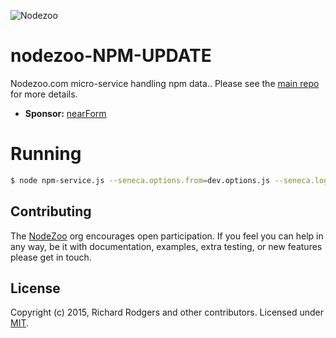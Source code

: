 ![Nodezoo](https://raw.githubusercontent.com/rjrodger/nodezoo-web/to-redux/client/assets/img/logo-nodezoo.png)

# nodezoo-NPM-UPDATE
Nodezoo.com micro-service handling npm data.. Please see the [main repo][] for more details.

- __Sponsor:__ [nearForm][]




# Running

```sh
$ node npm-service.js --seneca.options.from=dev.options.js --seneca.log.all
```

## Contributing
The [NodeZoo][] org encourages open participation. If you feel you can help in any way, be it with documentation, examples, extra testing, or new features please get in touch.

## License
Copyright (c) 2015, Richard Rodgers and other contributors.
Licensed under [MIT][].

[main repo]: https://github.com/rjrodger/nodezoo
[MIT]: ./LICENSE
[Code of Conduct]: https://github.com/nearform/vidi-contrib/docs/code_of_conduct.md
[nearForm]: http://www.nearform.com/
[NodeZoo]: http://www.nodezoo.com/
